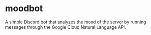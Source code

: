 # moodbot
A simple Discord bot that analyzes the mood of the server by running messages through the Google Cloud Natural Language API.
